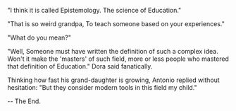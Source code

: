    "I think it is called Epistemology. The science of Education."
   
   "That is so weird grandpa, To teach someone based on your experiences."
   
   "What do you mean?"
   
   "Well, Someone must have written the definition of such a complex idea. Won't it make the 'masters' of such field, more or less people who mastered that definition of Education." Dora said fanatically.

Thinking how fast his grand-daughter is growing, Antonio replied without hesitation:
    "But they consider modern tools in this field my child."

-- The End.